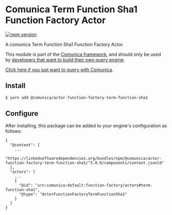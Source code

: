 # Comunica Term Function Sha1 Function Factory Actor

[![npm version](https://badge.fury.io/js/%40comunica%2Factor-function-factory-term-function-sha1.svg)](https://www.npmjs.com/package/@comunica/actor-function-factory-term-function-sha1)

A comunica Term Function Sha1 Function Factory Actor.

This module is part of the [Comunica framework](https://github.com/comunica/comunica),
and should only be used by [developers that want to build their own query engine](https://comunica.dev/docs/modify/).

[Click here if you just want to query with Comunica](https://comunica.dev/docs/query/).

## Install

```bash
$ yarn add @comunica/actor-function-factory-term-function-sha1
```

## Configure

After installing, this package can be added to your engine's configuration as follows:
```text
{
  "@context": [
    ...
    "https://linkedsoftwaredependencies.org/bundles/npm/@comunica/actor-function-factory-term-function-sha1/^3.0.0/components/context.jsonld"
  ],
  "actors": [
    ...
    {
      "@id": "urn:comunica:default:function-factory/actors#term-function-sha1",
      "@type": "ActorFunctionFactoryTermFunctionSha1"
    }
  ]
}
```
